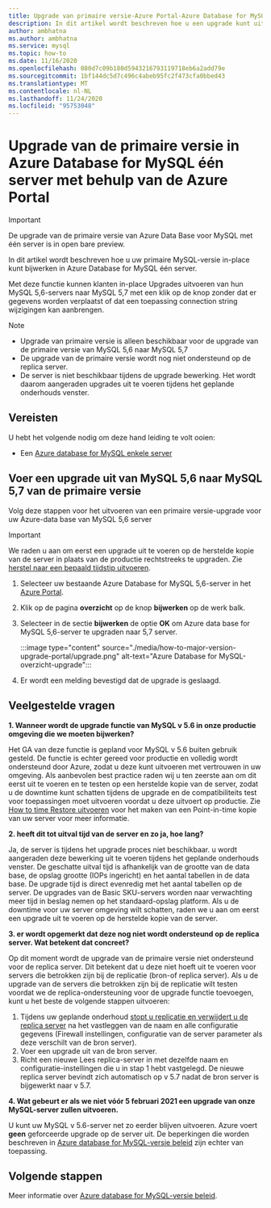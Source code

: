 ```yaml
---
title: Upgrade van primaire versie-Azure Portal-Azure Database for MySQL-één server
description: In dit artikel wordt beschreven hoe u een upgrade kunt uitvoeren voor de primaire versie van Azure Database for MySQL-één server met behulp van Azure Portal
author: ambhatna
ms.author: ambhatna
ms.service: mysql
ms.topic: how-to
ms.date: 11/16/2020
ms.openlocfilehash: 080d7c09b180d5943216793119718eb6a2add79e
ms.sourcegitcommit: 1bf144dc5d7c496c4abeb95fc2f473cfa0bbed43
ms.translationtype: MT
ms.contentlocale: nl-NL
ms.lasthandoff: 11/24/2020
ms.locfileid: "95753048"
---
```

# <a name="major-version-upgrade-in-azure-database-for-mysql-single-server-using-the-azure-portal"></a>Upgrade van de primaire versie in Azure Database for MySQL één server met behulp van de Azure Portal

> [!IMPORTANT]
> De upgrade van de primaire versie van Azure Data Base voor MySQL met één server is in open bare preview.

In dit artikel wordt beschreven hoe u uw primaire MySQL-versie in-place kunt bijwerken in Azure Database for MySQL één server.

Met deze functie kunnen klanten in-place Upgrades uitvoeren van hun MySQL 5,6-servers naar MySQL 5,7 met een klik op de knop zonder dat er gegevens worden verplaatst of dat een toepassing connection string wijzigingen kan aanbrengen.

> [!Note]
> * Upgrade van primaire versie is alleen beschikbaar voor de upgrade van de primaire versie van MySQL 5,6 naar MySQL 5,7<br>
> * De upgrade van de primaire versie wordt nog niet ondersteund op de replica server.
> * De server is niet beschikbaar tijdens de upgrade bewerking. Het wordt daarom aangeraden upgrades uit te voeren tijdens het geplande onderhouds venster.

## <a name="prerequisites"></a>Vereisten
U hebt het volgende nodig om deze hand leiding te volt ooien:
- Een [Azure database for MySQL enkele server](quickstart-create-mysql-server-database-using-azure-portal.md)

## <a name="perform-major-version-upgrade-from-mysql-56-to-mysql-57"></a>Voer een upgrade uit van MySQL 5,6 naar MySQL 5,7 van de primaire versie

Volg deze stappen voor het uitvoeren van een primaire versie-upgrade voor uw Azure-data base van MySQL 5,6 server

> [!IMPORTANT]
> We raden u aan om eerst een upgrade uit te voeren op de herstelde kopie van de server in plaats van de productie rechtstreeks te upgraden. Zie [herstel naar een bepaald tijdstip uitvoeren](howto-restore-server-portal.md#point-in-time-restore). 

1. Selecteer uw bestaande Azure Database for MySQL 5,6-server in het [Azure Portal](https://portal.azure.com/).

2. Klik op de pagina **overzicht** op de knop **bijwerken** op de werk balk.

3. Selecteer in de sectie **bijwerken** de optie **OK** om Azure data base for MySQL 5,6-server te upgraden naar 5,7 server.

    :::image type="content" source="./media/how-to-major-version-upgrade-portal/upgrade.png" alt-text="Azure Database for MySQL-overzicht-upgrade":::

4. Er wordt een melding bevestigd dat de upgrade is geslaagd.

## <a name="frequently-asked-questions"></a>Veelgestelde vragen

**1. Wanneer wordt de upgrade functie van MySQL v 5.6 in onze productie omgeving die we moeten bijwerken?**

Het GA van deze functie is gepland voor MySQL v 5.6 buiten gebruik gesteld. De functie is echter gereed voor productie en volledig wordt ondersteund door Azure, zodat u deze kunt uitvoeren met vertrouwen in uw omgeving. Als aanbevolen best practice raden wij u ten zeerste aan om dit eerst uit te voeren en te testen op een herstelde kopie van de server, zodat u de downtime kunt schatten tijdens de upgrade en de compatibiliteits test voor toepassingen moet uitvoeren voordat u deze uitvoert op productie. Zie [How to time Restore uitvoeren](howto-restore-server-portal.md#point-in-time-restore) voor het maken van een Point-in-time kopie van uw server voor meer informatie. 

**2. heeft dit tot uitval tijd van de server en zo ja, hoe lang?**

Ja, de server is tijdens het upgrade proces niet beschikbaar. u wordt aangeraden deze bewerking uit te voeren tijdens het geplande onderhouds venster. De geschatte uitval tijd is afhankelijk van de grootte van de data base, de opslag grootte (IOPs ingericht) en het aantal tabellen in de data base. De upgrade tijd is direct evenredig met het aantal tabellen op de server. De upgrades van de Basic SKU-servers worden naar verwachting meer tijd in beslag nemen op het standaard-opslag platform. Als u de downtime voor uw server omgeving wilt schatten, raden we u aan om eerst een upgrade uit te voeren op de herstelde kopie van de server.  

**3. er wordt opgemerkt dat deze nog niet wordt ondersteund op de replica server. Wat betekent dat concreet?**

Op dit moment wordt de upgrade van de primaire versie niet ondersteund voor de replica server. Dit betekent dat u deze niet hoeft uit te voeren voor servers die betrokken zijn bij de replicatie (bron-of replica server). Als u de upgrade van de servers die betrokken zijn bij de replicatie wilt testen voordat we de replica-ondersteuning voor de upgrade functie toevoegen, kunt u het beste de volgende stappen uitvoeren:

1. Tijdens uw geplande onderhoud [stopt u replicatie en verwijdert u de replica server](howto-read-replicas-portal.md) na het vastleggen van de naam en alle configuratie gegevens (Firewall instellingen, configuratie van de server parameter als deze verschilt van de bron server).
2. Voer een upgrade uit van de bron server.
3. Richt een nieuwe Lees replica-server in met dezelfde naam en configuratie-instellingen die u in stap 1 hebt vastgelegd. De nieuwe replica server bevindt zich automatisch op v 5.7 nadat de bron server is bijgewerkt naar v 5.7.

**4. Wat gebeurt er als we niet vóór 5 februari 2021 een upgrade van onze MySQL-server zullen uitvoeren.**

U kunt uw MySQL v 5.6-server net zo eerder blijven uitvoeren. Azure voert **geen** geforceerde upgrade op de server uit. De beperkingen die worden beschreven in [Azure database for MySQL-versie beleid](concepts-version-policy.md) zijn echter van toepassing.

## <a name="next-steps"></a>Volgende stappen

Meer informatie over [Azure database for MySQL-versie beleid](concepts-version-policy.md).
